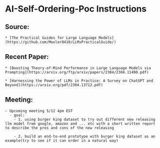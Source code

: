 # AI-Self-Ordering-Poc Instructions
  ## Source:
    * [The Practical Guides for Large Language Models](https://github.com/Mooler0410/LLMsPracticalGuide/)
  
  ## Recent Paper:
    * [Boosting Theory-of-Mind Performance in Large Language Models via Prompting](https://arxiv.org/ftp/arxiv/papers/2304/2304.11490.pdf)
    
    * [Harnessing the Power of LLMs in Practice: A Survey on ChatGPT and Beyond](https://arxiv.org/pdf/2304.13712.pdf)


  ## Meeting:
    - Upcoming meeting 5/12 4pm EST
      - goal:
        - 1. using burger king dataset to try out different new releasing llm model from google, amazon and ... etc with a short written report to describe the pros and cons of the new releasing

        - 2. build an end-to-end prototype with burger king dataset as an example(try to see if it can order in a natural way)
            
  
